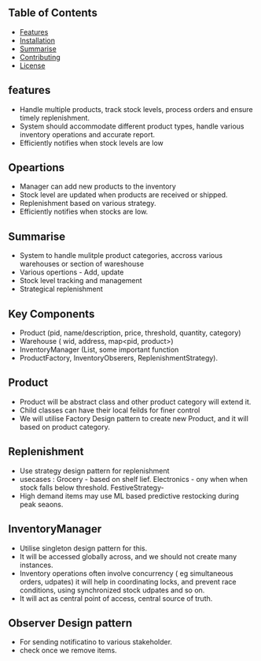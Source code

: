 ## Table of Contents
- [Features](#features) 
- [Installation](#installation)
- [Summarise](#Summarise)
- [Contributing](#contributing)
- [License](#license)

## features
- Handle multiple products, track stock levels, process orders and ensure timely replenishment.
- System should accommodate different product types, handle various inventory operations and accurate report.
- Efficiently notifies when stock levels are low


## Opeartions
- Manager can add new products to the inventory
- Stock level are updated when products are received or shipped.
- Replenishment based on various strategy.
- Efficiently notifies when stocks are low.

## Summarise
- System to handle mulitple product categories, accross various warehouses or section of wareshouse
- Various opertions - Add, update
- Stock level tracking and management
- Strategical replenishment


## Key Components
- Product (pid, name/description, price, threshold, quantity, category)
- Warehouse ( wid, address, map<pid, product>)
- InventoryManager (List<wareshouse>, some important function 
-  ProductFactory, InventoryObserers, ReplenishmentStrategy).

## Product
- Product will be abstract class and other product category will extend it. 
- Child classes can have their local feilds for finer control
- We will utilise Factory Design pattern to create new Product, and it will based on product category.

## Replenishment 
- Use strategy design pattern for replenishment
- usecases : Grocery - based on shelf lief.
             Electronics - ony when when stock falls below threshold.
             FestiveStrategy-
- High demand items may use ML based predictive restocking during peak seaons.

## InventoryManager 
- Utilise singleton design pattern for this.
- It will be accessed globally across, and we should not create many instances.
- Inventory operations often involve concurrency ( eg simultaneous orders, udpates)
  it will help in coordinating locks, and prevent race conditions, using synchronized stock udpates and so on.
- It will act as central point of access, central source of truth.


## Observer Design pattern 
- For sending notificatino to various stakeholder. 
- check once we remove items.